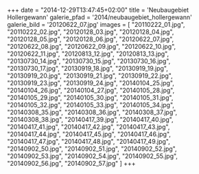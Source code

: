 +++
date = "2014-12-29T13:47:45+02:00"
title = 'Neubaugebiet Hollergewann'
galerie_pfad = '2014/neubaugebiet_hollergewann'
galerie_bild = '20120622_07.jpg'
images = [
  "20110222_01.jpg",
  "20110222_02.jpg",
  "20120128_03.jpg",
  "20120128_04.jpg",
  "20120128_05.jpg",
  "20120128_06.jpg",
  "20120622_07.jpg",
  "20120622_08.jpg",
  "20120622_09.jpg",
  "20120622_10.jpg",
  "20120622_11.jpg",
  "20120813_12.jpg",
  "20120813_13.jpg",
  "20130730_14.jpg",
  "20130730_15.jpg",
  "20130730_16.jpg",
  "20130730_17.jpg",
  "20130919_18.jpg",
  "20130919_19.jpg",
  "20130919_20.jpg",
  "20130919_21.jpg",
  "20130919_22.jpg",
  "20130919_23.jpg",
  "20130919_24.jpg",
  "20140104_25.jpg",
  "20140104_26.jpg",
  "20140104_27.jpg",
  "20140105_28.jpg",
  "20140105_29.jpg",
  "20140105_30.jpg",
  "20140105_31.jpg",
  "20140105_32.jpg",
  "20140105_33.jpg",
  "20140105_34.jpg",
  "20140308_35.jpg",
  "20140308_36.jpg",
  "20140308_37.jpg",
  "20140308_38.jpg",
  "20140417_39.jpg",
  "20140417_40.jpg",
  "20140417_41.jpg",
  "20140417_42.jpg",
  "20140417_43.jpg",
  "20140417_44.jpg",
  "20140417_45.jpg",
  "20140417_46.jpg",
  "20140417_47.jpg",
  "20140417_48.jpg",
  "20140417_49.jpg",
  "20140902_50.jpg",
  "20140902_51.jpg",
  "20140902_52.jpg",
  "20140902_53.jpg",
  "20140902_54.jpg",
  "20140902_55.jpg",
  "20140902_56.jpg",
  "20140902_57.jpg"
]
+++

      